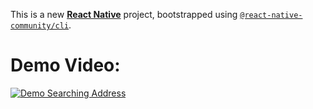 This is a new [**React Native**](https://reactnative.dev) project, bootstrapped using [`@react-native-community/cli`](https://github.com/react-native-community/cli).

# Demo Video: 
[![Demo Searching Address](https://github.com/user-attachments/assets/7b017231-d90c-4af7-beed-a4ed904442fc)](https://youtu.be/7-obd6i3eBo)


